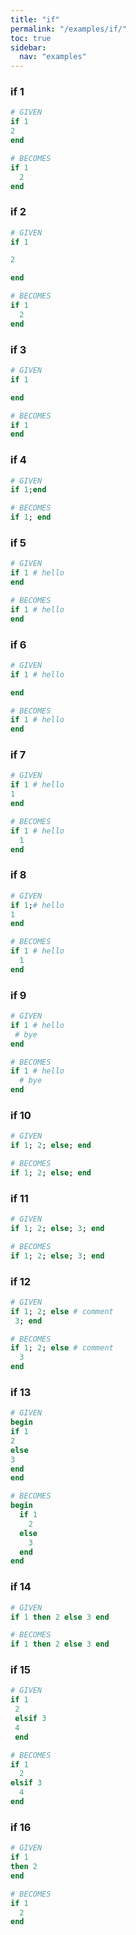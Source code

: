```yaml
---
title: "if"
permalink: "/examples/if/"
toc: true
sidebar:
  nav: "examples"
---
```


### if 1
```ruby
# GIVEN
if 1
2
end
```
```ruby
# BECOMES
if 1
  2
end
```
### if 2
```ruby
# GIVEN
if 1

2

end
```
```ruby
# BECOMES
if 1
  2
end
```
### if 3
```ruby
# GIVEN
if 1

end
```
```ruby
# BECOMES
if 1
end
```
### if 4
```ruby
# GIVEN
if 1;end
```
```ruby
# BECOMES
if 1; end
```
### if 5
```ruby
# GIVEN
if 1 # hello
end
```
```ruby
# BECOMES
if 1 # hello
end
```
### if 6
```ruby
# GIVEN
if 1 # hello

end
```
```ruby
# BECOMES
if 1 # hello
end
```
### if 7
```ruby
# GIVEN
if 1 # hello
1
end
```
```ruby
# BECOMES
if 1 # hello
  1
end
```
### if 8
```ruby
# GIVEN
if 1;# hello
1
end
```
```ruby
# BECOMES
if 1 # hello
  1
end
```
### if 9
```ruby
# GIVEN
if 1 # hello
 # bye
end
```
```ruby
# BECOMES
if 1 # hello
  # bye
end
```
### if 10
```ruby
# GIVEN
if 1; 2; else; end
```
```ruby
# BECOMES
if 1; 2; else; end
```
### if 11
```ruby
# GIVEN
if 1; 2; else; 3; end
```
```ruby
# BECOMES
if 1; 2; else; 3; end
```
### if 12
```ruby
# GIVEN
if 1; 2; else # comment
 3; end
```
```ruby
# BECOMES
if 1; 2; else # comment
  3
end
```
### if 13
```ruby
# GIVEN
begin
if 1
2
else
3
end
end
```
```ruby
# BECOMES
begin
  if 1
    2
  else
    3
  end
end
```
### if 14
```ruby
# GIVEN
if 1 then 2 else 3 end
```
```ruby
# BECOMES
if 1 then 2 else 3 end
```
### if 15
```ruby
# GIVEN
if 1 
 2 
 elsif 3 
 4 
 end
```
```ruby
# BECOMES
if 1
  2
elsif 3
  4
end
```
### if 16
```ruby
# GIVEN
if 1
then 2
end
```
```ruby
# BECOMES
if 1
  2
end
```
